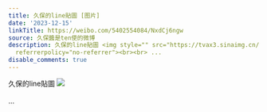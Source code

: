 ```yaml
---
title: 久保的line貼圖 [图片]
date: '2023-12-15'
linkTitle: https://weibo.com/5402554084/NxdCj6ngw
source: 久保醬是ten使的微博
description: 久保的line貼圖 <img style="" src="https://tvax3.sinaimg.cn/large/005TCz76gy1hkub2n72dwj30q80o1mzs.jpg"
  referrerpolicy="no-referrer"><br><br> ...
disable_comments: true
---
```

久保的line貼圖 <img style="" src="https://tvax3.sinaimg.cn/large/005TCz76gy1hkub2n72dwj30q80o1mzs.jpg" referrerpolicy="no-referrer"><br><br> ...